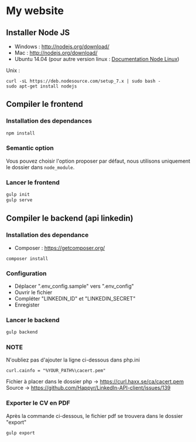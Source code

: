 # My website

## Installer Node JS
* Windows : http://nodejs.org/download/
* Mac : http://nodejs.org/download/
* Ubuntu 14.04 (pour autre version linux : [Documentation Node Linux](https://github.com/joyent/node/wiki/Installing-Node.js-via-package-manager))

Unix :

```
curl -sL https://deb.nodesource.com/setup_7.x | sudo bash -
sudo apt-get install nodejs
```

## Compiler le frontend

### Installation des dependances

```sh
npm install
```

### Semantic option
Vous pouvez choisir l'option proposer par défaut, nous utilisons uniquement le dossier dans `node_module`.

### Lancer le frontend

```sh
gulp init
gulp serve
```

## Compiler le backend (api linkedin)

### Installation des dependance
* Composer : https://getcomposer.org/

```
composer install
```

### Configuration

- Déplacer ".env_config.sample" vers ".env_config"
- Ouvrir le fichier
- Compléter "LINKEDIN_ID" et "LINKEDIN_SECRET"
- Enregister

### Lancer le backend

```sh
gulp backend
```

### NOTE 

N'oubliez pas d'ajouter la ligne ci-dessous dans php.ini
```
curl.cainfo = "%YOUR_PATH%\cacert.pem"
```
Fichier à placer dans le dossier php -> https://curl.haxx.se/ca/cacert.pem
Source -> https://github.com/Happyr/LinkedIn-API-client/issues/139

### Exporter le CV en PDF

Après la commande ci-dessous, le fichier pdf se trouvera dans le dossier "export"
```
gulp export
```